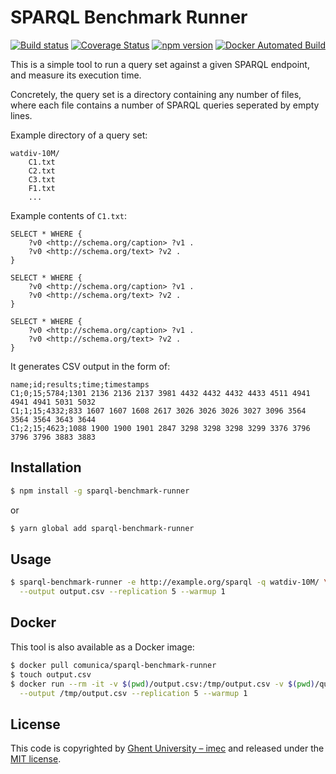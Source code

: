 # SPARQL Benchmark Runner

[![Build status](https://github.com/comunica/sparql-benchmark-runner.js/workflows/CI/badge.svg)](https://github.com/comunica/sparql-benchmark-runner.js/actions?query=workflow%3ACI)
[![Coverage Status](https://coveralls.io/repos/github/comunica/sparql-benchmark-runner.js/badge.svg?branch=master)](https://coveralls.io/github/comunica/sparql-benchmark-runner.js?branch=master)
[![npm version](https://badge.fury.io/js/sparql-benchmark-runner.svg)](https://www.npmjs.com/package/sparql-benchmark-runner)
[![Docker Automated Build](https://img.shields.io/docker/automated/comunica/sparql-benchmark-runner.svg)](https://hub.docker.com/r/comunica/sparql-benchmark-runner/)

This is a simple tool to run a query set against a given SPARQL endpoint, and measure its execution time.

Concretely, the query set is a directory containing any number of files,
where each file contains a number of SPARQL queries seperated by empty lines.

Example directory of a query set:
```text
watdiv-10M/
    C1.txt
    C2.txt
    C3.txt
    F1.txt
    ...
```

Example contents of `C1.txt`:
```sparql
SELECT * WHERE {
	?v0 <http://schema.org/caption> ?v1 .
	?v0 <http://schema.org/text> ?v2 .
}

SELECT * WHERE {
	?v0 <http://schema.org/caption> ?v1 .
	?v0 <http://schema.org/text> ?v2 .
}

SELECT * WHERE {
	?v0 <http://schema.org/caption> ?v1 .
	?v0 <http://schema.org/text> ?v2 .
}
```

It generates CSV output in the form of:
```csv
name;id;results;time;timestamps
C1;0;15;5784;1301 2136 2136 2137 3981 4432 4432 4432 4433 4511 4941 4941 4941 5031 5032
C1;1;15;4332;833 1607 1607 1608 2617 3026 3026 3026 3027 3096 3564 3564 3564 3643 3644
C1;2;15;4623;1088 1900 1900 1901 2847 3298 3298 3298 3299 3376 3796 3796 3796 3883 3883
```

## Installation

```bash
$ npm install -g sparql-benchmark-runner
```

or 

```bash
$ yarn global add sparql-benchmark-runner
```

## Usage

```bash
$ sparql-benchmark-runner -e http://example.org/sparql -q watdiv-10M/ \
  --output output.csv --replication 5 --warmup 1
```

## Docker

This tool is also available as a Docker image:

```bash
$ docker pull comunica/sparql-benchmark-runner
$ touch output.csv
$ docker run --rm -it -v $(pwd)/output.csv:/tmp/output.csv -v $(pwd)/queries:/tmp/queries comunica/sparql-benchmark-runner -e https://dbpedia.org/sparql -q /tmp/queries \
  --output /tmp/output.csv --replication 5 --warmup 1
```

## License
This code is copyrighted by [Ghent University – imec](http://idlab.ugent.be/)
and released under the [MIT license](http://opensource.org/licenses/MIT).
